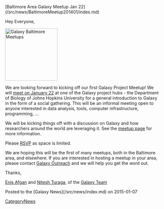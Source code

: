 <div class='newsItemHeader'>[Baltimore Area Galaxy Meetup Jan 22](/src/news/BaltimoreMeetup201401/index.md)</div>

Hey Everyone,

<div class='right'><a href='/src/events/Meetups/Baltimore/2015-01-22/index.md'><img src="/src/events/Meetups/Baltimore/GalaxyBaltimoreMeetupLogo400.png" alt="Galaxy Baltimore Meetups" width="170" /></a></div>

We are looking forward to kicking off our first Galaxy Project Meetup! We will [meet on January 22](/src/events/Meetups/Baltimore/2015-01-22/index.md) at one of the Galaxy project hubs - the Department of Biology of Johns Hopkins University for a general introduction to Galaxy in the form of a social gathering. This will be an informal meeting open to anyone interested in data analysis, tools, computer infrastructure, programming, ...

We will be kicking things off with a discussion on Galaxy and how researchers around the world are leveraging it.  See the [meetup page](/src/events/Meetups/Baltimore/2015-01-22/index.md) for more information.

Please [RSVP](http://bit.ly/1Bz3Nrk) as space is limited.

We are hoping this will be the first of many meetups, both in the Baltimore area, and elsewhere.  If you are interested in hosting a meetup in your area, please contact [Galaxy Outreach](mailto:outreach@galaxyproject.org) and we will help you get the word out.

Thanks,

[Enis Afgan](/src/EnisAfgan/index.md) and [Nitesh Turaga](/src/NiteshTuraga/index.md), of the [Galaxy Team](/src/GalaxyTeam/index.md)

<div class='newsItemFooter'>Posted to the [Galaxy News](/src/news/index.md) on 2015-01-07</div>

[CategoryNews](/src/CategoryNews/index.md)
